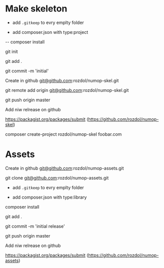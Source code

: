 # Make skeleton

- add `.gitkeep` to evry emplty folder

- add composer.json with type:project

-- composer install

git init

git add .

git commit -m 'initial'

Create in github git@github.com:rozdol/numop-skel.git

git remote add origin git@github.com:rozdol/numop-skel.git

git push origin master

Add niw relrease on github


https://packagist.org/packages/submit (https://github.com/rozdol/numop-skel)


composer create-project rozdol/numop-skel foobar.com

# Assets

Create in github git@github.com:rozdol/numop-assets.git

git clone git@github.com:rozdol/numop-assets.git

- add `.gitkeep` to evry emplty folder

- add composer.json with type:library

composer install

git add .

git commit -m 'initial release'

git push origin master

Add niw relrease on github

https://packagist.org/packages/submit (https://github.com/rozdol/numop-assets)


